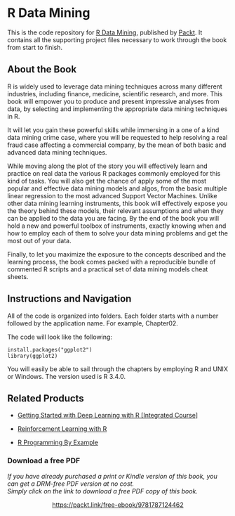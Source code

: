 # R Data Mining
This is the code repository for [R Data Mining](https://www.packtpub.com/big-data-and-business-intelligence/r-data-mining?utm_source=github&utm_medium=repository&utm_campaign=9781787124462), published by [Packt](https://www.packtpub.com/?utm_source=github). It contains all the supporting project files necessary to work through the book from start to finish.
## About the Book
R is widely used to leverage data mining techniques across many different industries, including finance, medicine, scientific research, and more. This book will empower you to produce and present impressive analyses from data, by selecting and implementing the appropriate data mining techniques in R.

It will let you gain these powerful skills while immersing in a one of a kind data mining crime case, where you will be requested to help resolving a real fraud case affecting a commercial company, by the mean of both basic and advanced data mining techniques.

While moving along the plot of the story you will effectively learn and practice on real data the various R packages commonly employed for this kind of tasks. You will also get the chance of apply some of the most popular and effective data mining models and algos, from the basic multiple linear regression to the most advanced Support Vector Machines. Unlike other data mining learning instruments, this book will effectively expose you the theory behind these models, their relevant assumptions and when they can be applied to the data you are facing. By the end of the book you will hold a new and powerful toolbox of instruments, exactly knowing when and how to employ each of them to solve your data mining problems and get the most out of your data.

Finally, to let you maximize the exposure to the concepts described and the learning process, the book comes packed with a reproducible bundle of commented R scripts and a practical set of data mining models cheat sheets.

## Instructions and Navigation
All of the code is organized into folders. Each folder starts with a number followed by the application name. For example, Chapter02.



The code will look like the following:
```
install.packages("ggplot2")
library(ggplot2)
```

You will easily be able to sail through the chapters by employing R and UNIX or Windows.
The version used is R 3.4.0.

## Related Products
* [Getting Started with Deep Learning with R [Integrated Course]](https://www.packtpub.com/application-development/getting-started-deep-learning-r-integrated-course?utm_source=github&utm_medium=repository&utm_campaign=9781788399029)

* [Reinforcement Learning with R](https://www.packtpub.com/big-data-and-business-intelligence/reinforcement-learning-r?utm_source=github&utm_medium=repository&utm_campaign=9781788622943)

* [R Programming By Example](https://www.packtpub.com/application-development/r-programming-example?utm_source=github&utm_medium=repository&utm_campaign=9781788292542)
### Download a free PDF

 <i>If you have already purchased a print or Kindle version of this book, you can get a DRM-free PDF version at no cost.<br>Simply click on the link to download a free PDF copy of this book.</i>
<p align="center"> <a href="https://packt.link/free-ebook/9781787124462">https://packt.link/free-ebook/9781787124462 </a> </p>